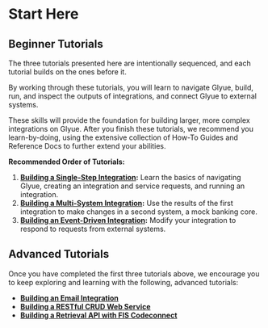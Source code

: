 # Start Here

## Beginner Tutorials

The three tutorials presented here are intentionally sequenced, and each tutorial builds on the ones before it.&#x20;

By working through these tutorials, you will learn to navigate Glyue, build, run, and inspect the outputs of integrations, and connect Glyue to external systems.

These skills will provide the foundation for building larger, more complex integrations on Glyue. After you finish these tutorials, we recommend you learn-by-doing, using the extensive collection of How-To Guides and Reference Docs to further extend your abilities.

**Recommended Order of Tutorials:**

1. [**Building a Single-Step Integration**](building-a-single-step-integration/)**:** Learn the basics of navigating Glyue, creating an integration and service requests, and running an integration.
2. [**Building a Multi-System Integration**](building-a-multi-system-integration/)**:** Use the results of the first integration to make changes in a second system, a mock banking core.
3. [**Building an Event-Driven Integration**](building-an-event-driven-integration/)**:** Modify your integration to respond to requests from external systems.



## Advanced Tutorials

Once you have completed the first three tutorials above, we encourage you to keep exploring and learning with the following, advanced tutorials:

* [**Building an Email Integration**](building-a-basic-integration/)
* [**Building a RESTful CRUD Web Service**](building-a-restful-crud-web-service/)
* [**Building a Retrieval API with FIS Codeconnect**](building-a-customer360-retrieval-api-against-fis-codeconnect/)
